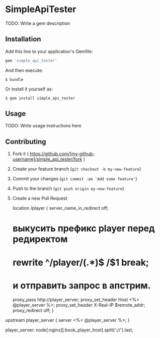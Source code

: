 # SimpleApiTester

TODO: Write a gem description

## Installation

Add this line to your application's Gemfile:

```ruby
gem 'simple_api_tester'
```

And then execute:

    $ bundle

Or install it yourself as:

    $ gem install simple_api_tester

## Usage

TODO: Write usage instructions here

## Contributing

1. Fork it ( https://github.com/[my-github-username]/simple_api_tester/fork )
2. Create your feature branch (`git checkout -b my-new-feature`)
3. Commit your changes (`git commit -am 'Add some feature'`)
4. Push to the branch (`git push origin my-new-feature`)
5. Create a new Pull Request


    location /player {
      server_name_in_redirect off;
      # выкусить префикс player перед редиректом
      # rewrite ^/player/(.*)$ /$1 break;
      # и отправить запрос в апстрим.
      proxy_pass http://player_server;
      proxy_set_header Host <%= @player_server %>;
      proxy_set_header X-Real-IP $remote_addr;
      proxy_redirect     off;
    }

  upstream player_server {
    server <%= @player_server %>;
  }

player_server:    node[:nginx][:book_player_host].split('://').last,
